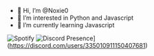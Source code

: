 - 👋 Hi, I’m @Noxie0
- 👀 I’m interested in Python and Javascript
- 🌱 I’m currently learning Javascript

![Spotify](https://spotify-recently-played-readme.vercel.app/api?user=csa777)
![Discord Presence](https://lanyard.cnrad.dev/api/335010911150407681)](https://discord.com/users/335010911150407681)
